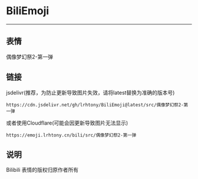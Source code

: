 # BiliEmoji
---
## 表情
偶像梦幻祭2-第一弹
## 链接
jsdelivr(推荐，为防止更新导致图片失效，请将latest替换为准确的版本号)
```
https://cdn.jsdelivr.net/gh/lrhtony/BiliEmoji@latest/src/偶像梦幻祭2-第一弹
```
或者使用Cloudflare(可能会因更新导致图片无法显示)
```
https://emoji.lrhtony.cn/bili/src/偶像梦幻祭2-第一弹
```
## 说明
Bilibili 表情的版权归原作者所有
